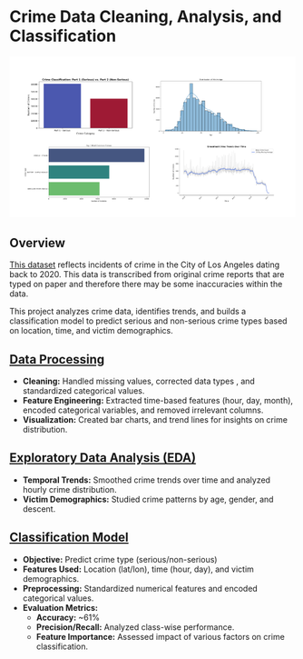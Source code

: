 # Crime Data Cleaning, Analysis, and Classification
<img src="figs/project_figs.png">

## Overview
[This dataset](https://data.lacity.org/Public-Safety/Crime-Data-from-2020-to-Present/2nrs-mtv8/about_data) reflects incidents of crime in the City of Los Angeles dating back to 2020. This data is transcribed from original crime reports that are typed on paper and therefore there may be some inaccuracies within the data.

This project analyzes crime data, identifies trends, and builds a classification model to predict serious and non-serious crime types based on location, time, and victim demographics.

## [Data Processing](https://github.com/aymanibrahim/lacrime/blob/main/notebooks/clean_data.ipynb)
- **Cleaning:** Handled missing values, corrected data types , and standardized categorical values.
- **Feature Engineering:** Extracted time-based features (hour, day, month), encoded categorical variables, and removed irrelevant columns.
- **Visualization:** Created bar charts, and trend lines for insights on crime distribution.

## [Exploratory Data Analysis (EDA)](https://github.com/aymanibrahim/lacrime/blob/main/notebooks/analyze_data.ipynb)
- **Temporal Trends:** Smoothed crime trends over time and analyzed hourly crime distribution.
- **Victim Demographics:** Studied crime patterns by age, gender, and descent.

## [Classification Model](https://github.com/aymanibrahim/lacrime/blob/main/notebooks/build_model.ipynb)
- **Objective:** Predict crime type (serious/non-serious)
- **Features Used:** Location (lat/lon), time (hour, day), and victim demographics.
- **Preprocessing:** Standardized numerical features and encoded categorical values.
- **Evaluation Metrics:**
  - **Accuracy:** ~61%
  - **Precision/Recall:** Analyzed class-wise performance.
  - **Feature Importance:** Assessed impact of various factors on crime classification.
